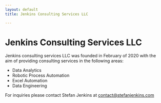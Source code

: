 ```yaml
---
layout: default
title: Jenkins Consulting Services LLC

---
```


# Jenkins Consulting Services LLC #
<!-- <center>
{% include profile.html file="/assets/images/profile.jpg" %}
</center> -->

Jenkins consulting services LLC was founded in February of 2020 with the aim of providing consulting services in the following areas:

* Data Analytics
* Robotic Process Automation
* Excel Automation
* Data Engineering

For inquiries please contact Stefan Jenkins at [contact@stefanjenkins.com](mailto:contact@stefanjenkins.com)
